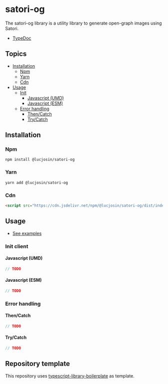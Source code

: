 # satori-og

The satori-og library is a utility library to generate open-graph images using Satori.

- [TypeDoc](https://lucjosin.github.io/satori-og/)

## Topics

- [Installation](#installation)
  - [Npm](#npm)
  - [Yarn](#yarn)
  - [Cdn](#cdn)
- [Usage](#usage)
  - [Init](#init-client)
    - [Javascript (UMD)](#javascript-umd)
    - [Javascript (ESM)](#javascript-esm)
  - [Error handling](#error-handling)
    - [Then/Catch](#thencatch)
    - [Try/Catch](#trycatch)

## Installation

### Npm

```
npm install @lucjosin/satori-og
```

### Yarn

```
yarn add @lucjosin/satori-og
```

### Cdn

```html
<script src="https://cdn.jsdelivr.net/npm/@lucjosin/satori-og/dist/index.umd.min.js"></script>
```

## Usage

- [See examples](./examples/)

### Init client

#### Javascript (UMD)

```js
// TODO
```

#### Javascript (ESM)

```js
// TODO
```

### Error handling

#### Then/Catch

```js
// TODO
```

#### Try/Catch

```js
// TODO
```

## Repository template

This repository uses [typescript-library-boilerplate](https://github.com/VitorLuizC/typescript-library-boilerplate) as template.

